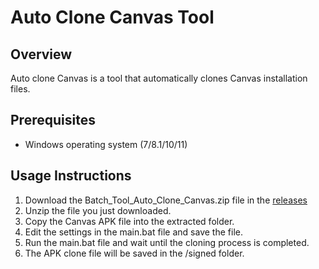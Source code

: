 # Auto Clone Canvas Tool

## Overview
Auto clone Canvas is a tool that automatically clones Canvas installation files.

## Prerequisites
- Windows operating system (7/8.1/10/11)

## Usage Instructions
1. Download the Batch_Tool_Auto_Clone_Canvas.zip file in the [releases](https://github.com/HerokeyVN/Auto-clone-Canvas/releases)
2. Unzip the file you just downloaded.
3. Copy the Canvas APK file into the extracted folder.
4. Edit the settings in the main.bat file and save the file.
5. Run the main.bat file and wait until the cloning process is completed.
6. The APK clone file will be saved in the /signed folder.
